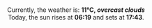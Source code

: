 <p  align="center"><br/>Currently, the weather is: <b> 11°C, <i>overcast clouds</i></b></br>Today, the sun rises at <b>06:19</b> and sets at <b>17:43</b>.</p>